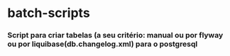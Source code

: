 # batch-scripts
### Script para criar tabelas (a seu critério: manual ou por flyway ou por liquibase(db.changelog.xml) para o postgresql
